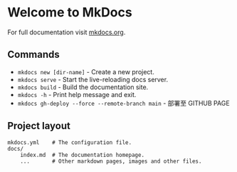 # Welcome to MkDocs

For full documentation visit [mkdocs.org](https://www.mkdocs.org).

## Commands

* `mkdocs new [dir-name]` - Create a new project.
* `mkdocs serve` - Start the live-reloading docs server.
* `mkdocs build` - Build the documentation site.
* `mkdocs -h` - Print help message and exit.
* `mkdocs gh-deploy --force --remote-branch main` - 部署至 GITHUB PAGE

## Project layout

    mkdocs.yml    # The configuration file.
    docs/
        index.md  # The documentation homepage.
        ...       # Other markdown pages, images and other files.
